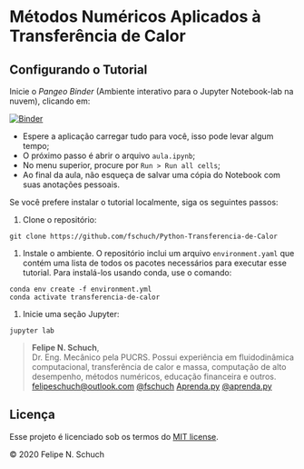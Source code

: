 # Métodos Numéricos Aplicados à Transferência de Calor

## Configurando o Tutorial

Inicie o _Pangeo Binder_ (Ambiente interativo para o Jupyter Notebook-lab na nuvem), clicando em:

[![Binder](https://mybinder.org/badge_logo.svg)](https://mybinder.org/v2/gh/fschuch/Python-Transferencia-de-Calor/master?urlpath=lab)

* Espere a aplicação carregar tudo para você, isso pode levar algum tempo;
* O próximo passo é abrir o arquivo `aula.ipynb`;
* No menu superior, procure por `Run > Run all cells`;
* Ao final da aula, não esqueça de salvar uma cópia do Notebook com suas anotações pessoais.

Se você prefere instalar o tutorial localmente, siga os seguintes passos:

1. Clone o repositório:

```
git clone https://github.com/fschuch/Python-Transferencia-de-Calor
```

1. Instale o ambiente. O repositório inclui um arquivo `environment.yaml` que contém uma lista de todos os pacotes necessários para executar esse tutorial.
Para instalá-los usando conda, use o comando:

```
conda env create -f environment.yml
conda activate transferencia-de-calor
```

1. Inicie uma seção Jupyter:

```
jupyter lab
```


> **Felipe N. Schuch**,<br>
> Dr. Eng. Mecânico pela PUCRS. Possui experiência em fluidodinâmica computacional, transferência de calor e massa, computação de alto desempenho, métodos numéricos, educação financeira e outros.<br>
> [felipeschuch@outlook.com](mailto:felipeschuch@outlook.com "Email") [@fschuch](https://twitter.com/fschuch "Twitter") [Aprenda.py](https://fschuch.github.io/aprenda.py "Blog") [@aprenda.py](https://www.instagram.com/aprenda.py/ "Instagram")<br>

## Licença

Esse projeto é licenciado sob os termos do [MIT license](https://github.com/fschuch/Python-Transferencia-de-Calor/blob/master/LICENSE).

© 2020 Felipe N. Schuch
